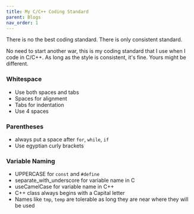 ```yaml
---
title: My C/C++ Coding Standard
parent: Blogs
nav_order: 1
---
```


There is no the best coding standard. There is only consistent standard.

No need to start another war, this is my coding standard that I use when I code
in C/C++. As long as the style is consistent, it's fine. Yours might be different.

### Whitespace
* Use both spaces and tabs
* Spaces for alignment
* Tabs for indentation
* Use 4 spaces

### Parentheses
* always put a space after ```for```, ```while```, ```if```
* Use egyptian curly brackets

### Variable Naming
* UPPERCASE for ```const``` and ```#define```
* separate_with_underscore for variable name in C
* useCamelCase for variable name in C++
* C++ class always begins with a Capital letter
* Names like ```tmp```, ```temp``` are tolerable as long they are near where they will be used